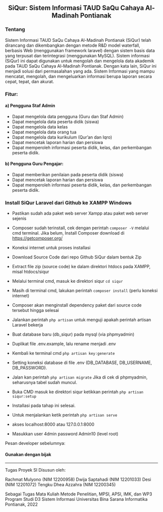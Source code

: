 <h2 align="center">SiQur: Sistem Informasi TAUD SaQu Cahaya Al-Madinah Pontianak</h2>

### Tentang
Sistem Informasi TAUD SaQu Cahaya Al-Madinah Pontianak (SiQur) telah dirancang dan dikembangkan dengan metode R&D model waterfall, berbasis Web (menggunakan framework laravel) dengan sistem basis data yang terpusat dan terintegrasi (menggunakan MySQL). Sistem informasi (SiQur) ini dapat digunakan untuk mengolah dan mengelola data akademik pada TAUD SaQu Cahaya Al-Madinah Pontianak. Dengan kata lain, SiQur ini menjadi solusi dari permasalahan yang ada. Sistem Informasi yang mampu mencatat, mengolah, dan mengeluarkan informasi berupa laporan secara cepat, tepat, dan akurat.

### Fitur:

#### a)	 Pengguna Staf Admin
-	Dapat mengelola data pengguna (Guru dan Staf Admin)
-	Dapat mengelola data peserta didik (siswa)
-	Dapat mengelola data kelas
-	Dapat mengelola data orang tua
-	Dapat mengelola data kurikulum (Qur’an dan Iqro) 
-	Dapat mencetak laporan harian dan persiswa
-	Dapat memperoleh informasi peserta didik, kelas, dan perkembangan peserta didik.

#### b)	Pengguna Guru Pengajar: 
-	Dapat memberikan penilaian pada peserta didik (siswa)
-	Dapat mencetak laporan harian dan persiswa
-	Dapat memperoleh informasi peserta didik, kelas, dan perkembangan peserta didik.


### Install SiQur Laravel dari Github ke XAMPP Windows

- Pastikan sudah ada paket web server Xampp atau paket web server sejenis
- Composer sudah terinstall, cek dengan perintah `composer -V` melalui cmd terminal. Jika belum, Install Composer download di https://getcomposer.org/
- Koneksi internet untuk proses installasi

- Download Source Code dari repo Github SiQur dalam bentuk Zip 
- Extract file zip (source code) ke dalam direktori htdocs pada XAMPP, misal htdocs/siqur
- Melalui terminal cmd, masuk ke direktori siqur `cd siqur`
- Masih di terminal cmd, lakukan perintah `composer install` (perlu koneksi internet)
- Composer akan menginstall dependency paket dari source code tersebut hingga selesai
- Jalankan perintah `php artisan` untuk menguji apakah perintah artisan Laravel bekerja
- Buat database baru (db_siqur) pada mysql (via phpmyadmin)
- Duplikat file .env.example, lalu rename menjadi .env
- Kembali ke terminal cmd `php artisan key:generate`
- Setting koneksi database di file .env (DB_DATABASE, DB_USERNAME, DB_PASSWORD).
- Jalan kan perintah `php artisan migrate` Jika di cek di phpmyadmin, seharusnya tabel sudah muncul.
- Buka CMD masuk ke direktori siqur ketikkan perintah `php artisan siqur:setup`
- Installasi pada tahap ini selesai.
- Untuk menjalankan ketik perintah `php artisan serve`
- akses localhost:8000 atau 127.0.0.1:8000
- Masukkan user 4dmin password Admin10 (level root)

Pesan developer sebelumnya: 
#### Gunakan dengan bijak


--------------------
Tugas Proyek SI
Disusun oleh:

Rachmat Mulyono (NIM 12200958)
Dwija Saptahadi (NIM 12201033)
Desi (NIM 12201072)
Tengku Dhea Azzahra (NIM 12200345)

Sebagai Tugas Mata Kuliah
Metode Penelitian, MPSI, APSI, IMK, dan WP3
Program Studi D3 Sistem Informasi 
Universitas Bina Sarana Informatika
Pontianak, 2022 
